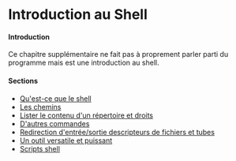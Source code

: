 # Introduction au Shell

#### Introduction

Ce chapitre supplémentaire ne fait pas à proprement parler parti du programme mais est une
introduction au shell.

#### Sections

* [Qu'est-ce que le shell](quest-ce-que-le-shell.md)
* [Les chemins](les-chemins.md)
* [Lister le contenu d'un répertoire et droits](lister-le-contenu-dun-repertoire-et-droits.md)
* [D'autres commandes](dautres-commandes.md)
* [Redirection d'entrée/sortie descripteurs de fichiers et tubes](redirection-dentreesortie-descripteurs-de-fichiers-et-tubes.md)
* [Un outil versatile et puissant](un-outil-versatile-et-puissant.md)
* [Scripts shell](scripts-shell.md)
